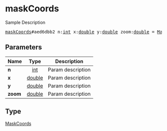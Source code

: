 # maskCoords

Sample Description

<pre>
<a href="../constructor/maskCoords.md">maskCoords</a>#aed6dbb2 n:<a href="../type/int.md">int</a> x:<a href="../type/double.md">double</a> y:<a href="../type/double.md">double</a> zoom:<a href="../type/double.md">double</a> = <a href="../type/MaskCoords.md">MaskCoords</a>;
</pre>
## Parameters

| Name | Type | Description |
|------|:----:|-------------|
| **n** | <a href="../type/int.md">int</a> | Param description |
| **x** | <a href="../type/double.md">double</a> | Param description |
| **y** | <a href="../type/double.md">double</a> | Param description |
| **zoom** | <a href="../type/double.md">double</a> | Param description |

## Type

<a href="../type/MaskCoords.md">MaskCoords</a>
